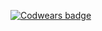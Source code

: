 [![Codwears badge](https://www.codewars.com/users/Ivanycka/badges/micro)](https://www.codewars.com/users/Ivanycka)
